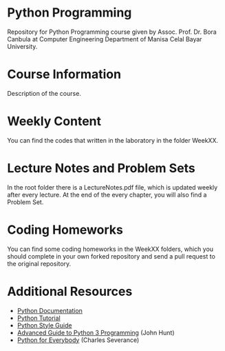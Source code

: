 # Python Programming
Repository for Python Programming course given by Assoc. Prof. Dr. Bora Canbula 
at Computer Engineering Department of Manisa Celal Bayar University.

# Course Information
Description of the course.

# Weekly Content
You can find the codes that written in the laboratory in the folder WeekXX.

# Lecture Notes and Problem Sets
In the root folder there is a LectureNotes.pdf file, which is updated weekly after every lecture. 
At the end of the every chapter, you will also find a Problem Set.

# Coding Homeworks
You can find some coding homeworks in the WeekXX folders, 
which you should complete in your own forked repository 
and send a pull request to the original repository.

# Additional Resources
- [Python Documentation](https://docs.python.org/3/)
- [Python Tutorial](https://docs.python.org/3/tutorial/index.html)
- [Python Style Guide](https://www.python.org/dev/peps/pep-0008/)
- [Advanced Guide to Python 3 Programming](https://link.springer.com/book/10.1007/978-3-030-25943-3) (John Hunt)
- [Python for Everybody](https://www.py4e.com/book.php) (Charles Severance)

